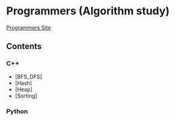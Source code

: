# Programmers (Algorithm study)

[Programmers Site](https://programmers.co.kr/)

## Contents
### C++
- [BFS_DFS]
- [Hash]
- [Heap]
- [Sorting]

### Python
